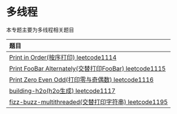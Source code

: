 # 多线程

本专题主要为多线程相关题目

|题目|
| :------ |
| [Print in Order(按序打印) leetcode1114 ](./printinorder/)|
| [Print FooBar Alternately(交替打印FooBar) leetcode1115 ](./printfoobaralternately/)|
| [Print Zero Even Odd(打印零与奇偶数) leetcode1116 ](./printzeroevenodd/)|	
| [building-h2o(h2o生成) leetcode1117 ](./buildingh2o/)|
| [fizz-buzz-multithreaded(交替打印字符串) leetcode1195 ](./fizzbuzzmultithreaded/)|



